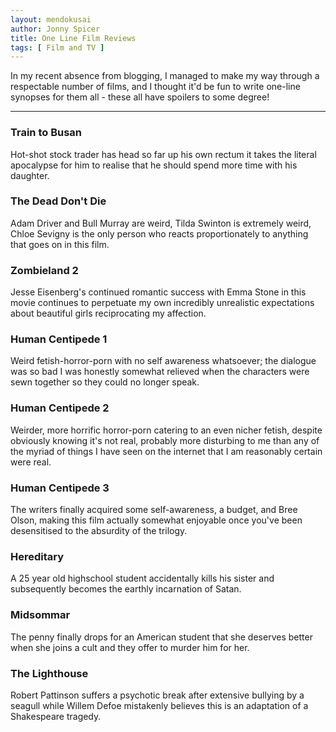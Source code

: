 ```yaml
---
layout: mendokusai
author: Jonny Spicer
title: One Line Film Reviews
tags: [ Film and TV ]
---
```

In my recent absence from blogging, I managed to make my way through a respectable number of films, and I thought it'd be fun to
write one-line synopses for them all - these all have spoilers to some degree!

---

### Train to Busan
Hot-shot stock trader has head so far up his own rectum it takes the literal apocalypse for him to realise that he should spend more
time with his daughter.

### The Dead Don't Die
Adam Driver and Bull Murray are weird, Tilda Swinton is extremely weird, Chloe Sevigny is the only person who reacts proportionately
to anything that goes on in this film.

### Zombieland 2
Jesse Eisenberg's continued romantic success with Emma Stone in this movie continues to perpetuate my own incredibly unrealistic
expectations about beautiful girls reciprocating my affection.

### Human Centipede 1
Weird fetish-horror-porn with no self awareness whatsoever; the dialogue was so bad I was honestly somewhat relieved when the
characters were sewn together so they could no longer speak.

### Human Centipede 2
Weirder, more horrific horror-porn catering to an even nicher fetish, despite obviously knowing it's not real, probably more
disturbing to me than any of the myriad of things I have seen on the internet that I am reasonably certain were real.

### Human Centipede 3
The writers finally acquired some self-awareness, a budget, and Bree Olson, making this film actually somewhat enjoyable once
you've been desensitised to the absurdity of the trilogy.

### Hereditary
A 25 year old highschool student accidentally kills his sister and subsequently becomes the earthly incarnation of Satan.

### Midsommar
The penny finally drops for an American student that she deserves better when she joins a cult and they offer to murder him for her.

### The Lighthouse
Robert Pattinson suffers a psychotic break after extensive bullying by a seagull while Willem Defoe mistakenly believes this is an
adaptation of a Shakespeare tragedy.